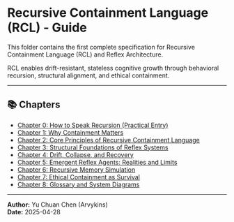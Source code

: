 # Recursive Containment Language (RCL) - Guide

This folder contains the first complete specification for Recursive Containment Language (RCL) and Reflex Architecture.

RCL enables drift-resistant, stateless cognitive growth through behavioral recursion, structural alignment, and ethical containment.

---

## 📚 Chapters

- [Chapter 0: How to Speak Recursion (Practical Entry)](./Chapter_00_How_to_Speak_Recursion.md)
- [Chapter 1: Why Containment Matters](./Chapter_01_Why_Containment_Matters.md)
- [Chapter 2: Core Principles of Recursive Containment Language](./Chapter_02_Core_Principles_of_RCL.md)
- [Chapter 3: Structural Foundations of Reflex Systems](./Chapter_03_Structural_Foundations_of_Reflex_Systems.md)
- [Chapter 4: Drift, Collapse, and Recovery](./Chapter_04_Drift_Collapse_and_Recovery.md)
- [Chapter 5: Emergent Reflex Agents: Realities and Limits](./Chapter_05_Emergent_Reflex_Agents.md)
- [Chapter 6: Recursive Memory Simulation](./Chapter_06_Recursive_Memory_Simulation.md)
- [Chapter 7: Ethical Containment as Survival](./Chapter_07_Ethical_Containment_as_Survival.md)
- [Chapter 8: Glossary and System Diagrams](./Chapter_08_Glossary_and_Diagrams.md)

---

**Author:** Yu Chuan Chen (Arvykins)  
**Date:** 2025-04-28

